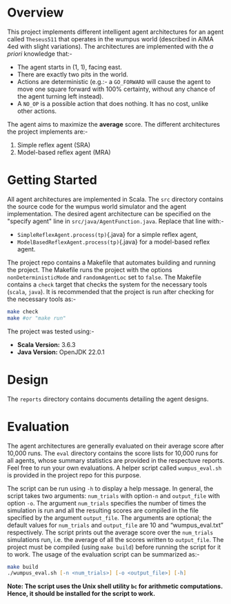 # Overview

This project implements different intelligent agent architectures for an agent called `Theseus511` that operates in the wumpus world (described in AIMA 4ed with slight variations). The architectures are implemented with the *a priori* knowledge that:-

+ The agent starts in (1, 1), facing east.
+ There are exactly two pits in the world.
+ Actions are deterministic (e.g.:- a `GO_FORWARD` will cause the agent to move one square forward with 100% certainty, without any chance of the agent turning left instead).
+ A `NO_OP` is a possible action that does nothing. It has no cost, unlike other actions.

The agent aims to maximize the **average** score. The different architectures the project implements are:-

1. Simple reflex agent (SRA)
2. Model-based reflex agent (MRA) 

# Getting Started

All agent architectures are implemented in Scala. The `src` directory contains the source code for the wumpus world simulator and the agent implementation. The desired agent architecture can be specified on the "specify agent" line in `src/java/AgentFunction.java`. Replace that line with:-

+ `SimpleReflexAgent.process(tp)`{.java} for a simple reflex agent,
+ `ModelBasedReflexAgent.process(tp)`{.java} for a model-based reflex agent.

The project repo contains a Makefile that automates building and running the project. The Makefile runs the project with the options `nonDeterministicMode` and `randomAgentLoc` set to `false`. The Makefile contains a `check` target that checks the system for the necessary tools (`scala`, `java`). It is recommended that the project is run after checking for the necessary tools as:-

```zsh
make check
make #or "make run"
```

The project was tested using:-

+ **Scala Version:** 3.6.3
+ **Java Version:** OpenJDK 22.0.1

# Design

The `reports` directory contains documents detailing the agent designs.

# Evaluation

The agent architectures are generally evaluated on their average score after 10,000 runs. The `eval` directory contains the score lists for 10,000 runs for all agents, whose summary statistics are provided in the respectuve reports. Feel free to run your own evaluations. A helper script called `wumpus_eval.sh` is provided in the project repo for this purpose.

The script can be run using `-h` to display a help message. In general, the script takes two arguments: `num_trials` with option`-n` and `output_file` with option `-o`. The argument `num_trials` specifies the number of times the simulation is run and all the resulting scores are compiled in the file specified by the argument `output_file`. The arguments are optional; the default values for `num_trials` and `output_file` are 10 and “wumpus_eval.txt” respectively. The script prints out the average score over the `num_trials` simulations run, i.e. the average of all the scores written to `output_file`. The project must be compiled (using `make build`) before running the script for it to work. The usage of the evaluation script can be summarized as:-

```zsh
make build
./wumpus_eval.sh [-n <num_trials>] [-o <output_file>] [-h]
```

**Note: The script uses the Unix shell utility `bc` for arithmetic computations. Hence, it should be installed for the script to work.**
